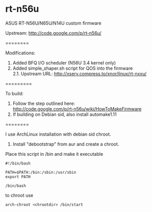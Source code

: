 rt-n56u
=======

ASUS RT-N56U/N65U/N14U custom firmware

Upstream: http://code.google.com/p/rt-n56u/

========

Modifications: 
1. Added BFQ I/O scheduler (N56U 3.4 kernel only)  
2. Added simple_shaper.sh script for QOS into the firmware  
  2.1. Upstream URL: http://xserv.compress.to/xnor/linux/rt-nxxu/  
  
=========
  
To build:  
1. Follow the step outlined here:  
http://code.google.com/p/rt-n56u/wiki/HowToMakeFirmware  
2. If building on Debian sid, also install automake1.11  

========  
  
I use ArchLinux installation with debian sid chroot.  
1. Install "debootstrap" from aur and create a chroot.  
  
Place this script in <chrootdir>/bin and make it executable  

```
#!/bin/bash

PATH=$PATH:/bin:/sbin:/usr/sbin
export PATH

/bin/bash
```

to chroot use
```
arch-chroot <chrootdir> /bin/start
